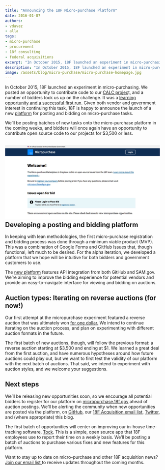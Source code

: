 ```yaml
---
title: "Announcing the 18F Micro-purchase Platform"
date: 2016-01-07
authors:
- vdavez
- alla
tags:
- micro-purchase
- procurement
- 18f consulting
- federal acquisitions
excerpt: "In October 2015, 18F launched an experiment in micro-purchasing.  Given both vendor and government interest in continuing this task, 18F is happy to announce the launch of a new platform for posting and bidding on micro-purchase tasks."
description: "In October 2015, 18F launched an experiment in micro-purchasing.  Given both vendor and government interest in continuing this task, 18F is happy to announce the launch of a new platform for posting and bidding on micro-purchase tasks."
image: /assets/blog/micro-purchase/micro-purchase-homepage.jpg
---
```


In October 2015, 18F launched an experiment in micro-purchasing. We
posted an opportunity to contribute code to our [CALC
projec](https://github.com/18F/calc/issues/255)t, and a number of
bidders took us up on the challenge. It was a [learning opportunity and
a successful first
run](https://18f.gsa.gov/2015/11/06/micro-purchase-lessons/). Given
both vendor and government interest in continuing this task, 18F is
happy to announce the launch of a new
[platform](http://micropurchase.18f.gov) for posting and bidding on
micro-purchase tasks.

We’ll be posting batches of new tasks onto the micro-purchase platform
in the coming weeks, and bidders will once again have an opportunity to
contribute open source code to our projects for $3,500 or less.

[![The homepage of the new micro-purchase platform](/assets/blog/micro-purchase/micro-purchase-homepage.jpg)
](http://micropurchase.18f.gov)
Developing a posting and bidding platform
-----------------------------------------

In keeping with lean methodologies, the first micro-purchase
registration and bidding process was done through a minimum viable
product (MVP). This was a combination of Google Forms and GitHub Issues
that, though functional, left much to be desired. For the alpha
iteration, we developed a platform that we hope will be intuitive for
both bidders and government customers to use.

The [new platform](https://micropurchase.18f.gov/) features API
integration from both GitHub and SAM.gov. We’re aiming to improve the
bidding experience for potential vendors and provide an easy-to-navigate
interface for viewing and bidding on auctions.

Auction types: Iterating on reverse auctions (for now!)
-------------------------------------------------------

Our first attempt at the micropurchase experiment featured a reverse
auction that was ultimately won [for one
dollar.](https://18f.gsa.gov/2015/11/06/micro-purchase-lessons/) We
intend to continue iterating on the auction process, and plan on
experimenting with different auction formats in the future.

The first batch of new auctions, though, will follow the previous
format: a reverse auction starting at $3,500 and ending at $1. We
learned a great deal from the first auction, and have numerous
hypotheses around how future auctions could play out, but we want to
first test the validity of our platform with the next batch of auctions.
That said, we intend to experiment with auction styles, and we welcome
your suggestions.

Next steps
----------

We’ll be releasing new opportunities soon, so we encourage all potential
bidders to register for our platform on
[micropurchase.18f.gov](https://micropurchase.18f.gov/) ahead of
auction postings. We’ll be alerting the community when new opportunities
are posted via the platform, on
[GitHub](https://github.com/18F/micropurchase), our [18F Acquisition
email list](http://eepurl.com/bJQHFr),
[Twitter](https://twitter.com/18f), and (where appropriate) this blog.

The first batch of opportunities will center on improving our in-house
time-tracking software, [Tock](https://github.com/18F/tock). This is a
simple, open source app that 18F employees use to report their time on a
weekly basis. We’ll be posting a batch of auctions to purchase various
fixes and new features for this platform.

Want to stay up to date on micro-purchase and other 18F acquisition
news? [Join our email list ](http://eepurl.com/bJQHFr)to receive
updates throughout the coming months.
